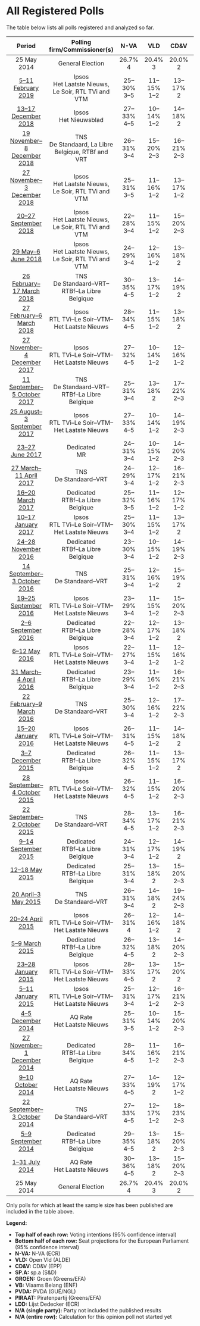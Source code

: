 # All Registered Polls

The table below lists all polls registered and analyzed so far.

| Period     | Polling firm/Commissioner(s) | N-VA | VLD | CD&V | SP.A | GROEN | VB | PVDA | PIRAAT | LDD |
|:----------:|:----------------------------:|:--:|:--:|:--:|:--:|:--:|:--:|:--:|:--:|:--:|
| 25 May 2014 | General Election | 26.7% <br> 4 | 20.4% <br> 3 | 20.0% <br> 2 | 13.2% <br> 1 | 10.6% <br> 1 | 6.8% <br> 1 | 2.4% <br> 0 | 0.0% <br> 0 | 0.0% <br> 0 |
| [5–11 February 2019](2019-02-11-Ipsos.html) | Ipsos <br> Het Laatste Nieuws, Le Soir, RTL TVi and VTM | 25–30% <br> 3–5 | 11–15% <br> 1–2 | 13–17% <br> 2 | 9–13% <br> 1–2 | 13–18% <br> 2 | 9–13% <br> 1–2 | 4–6% <br> 0–1 | N/A <br> N/A | N/A <br> N/A |
| [13–17 December 2018](2018-12-17-Ipsos.html) | Ipsos <br> Het Nieuwsblad | 27–33% <br> 4–5 | 10–14% <br> 1–2 | 14–18% <br> 2 | 8–12% <br> 1 | 12–16% <br> 1–2 | 10–14% <br> 1–2 | 4–7% <br> 0–1 | N/A <br> N/A | N/A <br> N/A |
| [19 November–8 December 2018](2018-12-08-TNS.html) | TNS <br> De Standaard, La Libre Belgique, RTBf and VRT | 26–31% <br> 3–4 | 15–20% <br> 2–3 | 16–21% <br> 2–3 | 8–11% <br> 1 | 14–18% <br> 2 | 6–9% <br> 0–1 | 2–4% <br> 0 | N/A <br> N/A | N/A <br> N/A |
| [27 November–3 December 2018](2018-12-03-Ipsos.html) | Ipsos <br> Het Laatste Nieuws, Le Soir, RTL TVi and VTM | 25–31% <br> 3–5 | 11–16% <br> 1–2 | 13–17% <br> 1–2 | 10–15% <br> 1–2 | 10–14% <br> 1–2 | 10–14% <br> 1–2 | 5–8% <br> 0–1 | N/A <br> N/A | N/A <br> N/A |
| [20–27 September 2018](2018-09-27-Ipsos.html) | Ipsos <br> Het Laatste Nieuws, Le Soir, RTL TVi and VTM | 22–28% <br> 3–4 | 11–15% <br> 1–2 | 15–20% <br> 2–3 | 10–14% <br> 1–2 | 12–16% <br> 1–2 | 9–13% <br> 1–2 | 3–6% <br> 0 | N/A <br> N/A | N/A <br> N/A |
| [29 May–6 June 2018](2018-06-06-Ipsos.html) | Ipsos <br> Het Laatste Nieuws, Le Soir, RTL TVi and VTM | 24–29% <br> 3–4 | 12–16% <br> 1–2 | 13–18% <br> 2 | 10–14% <br> 1–2 | 11–15% <br> 1–2 | 8–12% <br> 1 | 5–8% <br> 0–1 | N/A <br> N/A | N/A <br> N/A |
| [26 February–17 March 2018](2018-03-17-TNS.html) | TNS <br> De Standaard–VRT–RTBf–La Libre Belgique | 30–35% <br> 4–5 | 13–17% <br> 1–2 | 14–19% <br> 2 | 8–11% <br> 1 | 12–16% <br> 1–2 | 6–9% <br> 0–1 | 4–6% <br> 0 | N/A <br> N/A | N/A <br> N/A |
| [27 February–6 March 2018](2018-03-06-Ipsos.html) | Ipsos <br> RTL TVi–Le Soir–VTM–Het Laatste Nieuws | 28–34% <br> 4–5 | 11–15% <br> 1–2 | 13–18% <br> 2 | 11–15% <br> 1–2 | 9–12% <br> 1 | 7–11% <br> 1 | 5–8% <br> 0–1 | N/A <br> N/A | N/A <br> N/A |
| [27 November–4 December 2017](2017-12-04-Ipsos.html) | Ipsos <br> RTL TVi–Le Soir–VTM–Het Laatste Nieuws | 27–32% <br> 4–5 | 10–14% <br> 1–2 | 12–16% <br> 1–2 | 9–13% <br> 1–2 | 11–15% <br> 1–2 | 9–12% <br> 1–2 | 4–7% <br> 0–1 | N/A <br> N/A | N/A <br> N/A |
| [11 September–5 October 2017](2017-10-05-TNS.html) | TNS <br> De Standaard–VRT–RTBf–La Libre Belgique | 25–31% <br> 3–4 | 13–18% <br> 2 | 17–22% <br> 2–3 | 9–13% <br> 1–2 | 12–16% <br> 1–2 | 5–8% <br> 0–1 | 4–7% <br> 0–1 | N/A <br> N/A | N/A <br> N/A |
| [25 August–3 September 2017](2017-09-03-Ipsos.html) | Ipsos <br> RTL TVi–Le Soir–VTM–Het Laatste Nieuws | 27–33% <br> 4–5 | 10–14% <br> 1–2 | 14–19% <br> 2–3 | 10–14% <br> 1–2 | 11–16% <br> 1–2 | 6–10% <br> 1 | 4–7% <br> 0–1 | N/A <br> N/A | N/A <br> N/A |
| [23–27 June 2017](2017-06-27-Dedicated.html) | Dedicated <br> MR | 24–31% <br> 3–4 | 10–15% <br> 1–2 | 14–20% <br> 2–3 | 7–12% <br> 1 | 10–15% <br> 1–2 | 9–14% <br> 1–2 | 6–10% <br> 0–1 | N/A <br> N/A | N/A <br> N/A |
| [27 March–11 April 2017](2017-04-11-TNS.html) | TNS <br> De Standaard–VRT | 24–29% <br> 3–4 | 12–17% <br> 1–2 | 16–21% <br> 2–3 | 11–15% <br> 1–2 | 13–17% <br> 1–2 | 6–10% <br> 0–1 | 3–6% <br> 0 | N/A <br> N/A | N/A <br> N/A |
| [16–20 March 2017](2017-03-20-Dedicated.html) | Dedicated <br> RTBf–La Libre Belgique | 25–32% <br> 3–5 | 11–16% <br> 1–2 | 12–17% <br> 1–2 | 11–15% <br> 1–2 | 9–14% <br> 1–2 | 10–14% <br> 1–2 | 4–7% <br> 0–1 | 1–3% <br> 0 | N/A <br> N/A |
| [10–17 January 2017](2017-01-17-Ipsos.html) | Ipsos <br> RTL TVi–Le Soir–VTM–Het Laatste Nieuws | 25–30% <br> 3–4 | 11–15% <br> 1–2 | 13–17% <br> 2 | 11–15% <br> 1–2 | 10–14% <br> 1–2 | 9–12% <br> 1 | 4–7% <br> 0–1 | N/A <br> N/A | N/A <br> N/A |
| [24–28 November 2016](2016-11-28-Dedicated.html) | Dedicated <br> RTBf–La Libre Belgique | 23–30% <br> 3–4 | 10–15% <br> 1–2 | 14–19% <br> 2–3 | 11–16% <br> 1–2 | 10–15% <br> 1–2 | 10–15% <br> 1–2 | 3–6% <br> 0 | 1–2% <br> 0 | N/A <br> N/A |
| [14 September–3 October 2016](2016-10-03-TNS.html) | TNS <br> De Standaard–VRT | 25–31% <br> 3–4 | 12–16% <br> 1–2 | 15–19% <br> 2 | 14–18% <br> 2 | 11–16% <br> 1–2 | 7–10% <br> 0–1 | 2–5% <br> 0 | N/A <br> N/A | N/A <br> N/A |
| [19–25 September 2016](2016-09-25-Ipsos.html) | Ipsos <br> RTL TVi–Le Soir–VTM–Het Laatste Nieuws | 23–29% <br> 3–4 | 11–15% <br> 1–2 | 15–20% <br> 2–3 | 12–16% <br> 1–2 | 9–13% <br> 1–2 | 10–14% <br> 1–2 | 3–5% <br> 0 | N/A <br> N/A | N/A <br> N/A |
| [2–6 September 2016](2016-09-06-Dedicated.html) | Dedicated <br> RTBf–La Libre Belgique | 22–28% <br> 3–4 | 12–17% <br> 1–2 | 13–18% <br> 2 | 13–18% <br> 1–2 | 8–12% <br> 1 | 11–16% <br> 1–2 | 4–7% <br> 0–1 | 1–3% <br> 0 | N/A <br> N/A |
| [6–12 May 2016](2016-05-12-Ipsos.html) | Ipsos <br> RTL TVi–Le Soir–VTM–Het Laatste Nieuws | 22–27% <br> 3–4 | 11–15% <br> 1–2 | 12–16% <br> 1–2 | 14–18% <br> 2 | 9–13% <br> 1–2 | 12–16% <br> 1–2 | 4–6% <br> 0 | N/A <br> N/A | N/A <br> N/A |
| [31 March–4 April 2016](2016-04-04-Dedicated.html) | Dedicated <br> RTBf–La Libre Belgique | 23–29% <br> 3–4 | 11–16% <br> 1–2 | 16–21% <br> 2–3 | 12–17% <br> 1–2 | 8–13% <br> 1–2 | 10–15% <br> 1–2 | 3–5% <br> 0 | 1–2% <br> 0 | N/A <br> N/A |
| [22 February–9 March 2016](2016-03-09-TNS.html) | TNS <br> De Standaard–VRT | 25–30% <br> 3–4 | 12–16% <br> 1–2 | 17–22% <br> 2–3 | 13–17% <br> 1–2 | 10–14% <br> 1–2 | 7–10% <br> 0–1 | 3–5% <br> 0 | N/A <br> N/A | N/A <br> N/A |
| [15–20 January 2016](2016-01-20-Ipsos.html) | Ipsos <br> RTL TVi–Le Soir–VTM–Het Laatste Nieuws | 26–31% <br> 4–5 | 11–15% <br> 1–2 | 14–18% <br> 2 | 13–18% <br> 2 | 9–12% <br> 1–2 | 10–14% <br> 1–2 | 3–5% <br> 0 | N/A <br> N/A | N/A <br> N/A |
| [3–7 December 2015](2015-12-07-Dedicated.html) | Dedicated <br> RTBf–La Libre Belgique | 26–32% <br> 4–5 | 11–15% <br> 1–2 | 13–17% <br> 2 | 12–16% <br> 1–2 | 10–14% <br> 1–2 | 10–14% <br> 1–2 | 2–4% <br> 0 | N/A <br> N/A | N/A <br> N/A |
| [28 September–4 October 2015](2015-10-04-Ipsos.html) | Ipsos <br> RTL TVi–Le Soir–VTM–Het Laatste Nieuws | 26–32% <br> 4–5 | 11–15% <br> 1–2 | 16–20% <br> 2–3 | 12–17% <br> 2 | 7–11% <br> 1 | 9–13% <br> 1–2 | 3–5% <br> 0 | N/A <br> N/A | N/A <br> N/A |
| [22 September–2 October 2015](2015-10-02-TNS.html) | TNS <br> De Standaard–VRT | 28–34% <br> 4–5 | 13–17% <br> 1–2 | 16–21% <br> 2–3 | 12–16% <br> 1–2 | 8–12% <br> 1 | 6–9% <br> 0–1 | 3–5% <br> 0 | N/A <br> N/A | N/A <br> N/A |
| [9–14 September 2015](2015-09-14-Dedicated.html) | Dedicated <br> RTBf–La Libre Belgique | 24–31% <br> 3–4 | 12–17% <br> 1–2 | 14–19% <br> 2 | 14–19% <br> 2–3 | 8–12% <br> 1 | 8–12% <br> 1 | 3–5% <br> 0 | 1–2% <br> 0 | N/A <br> N/A |
| [12–18 May 2015](2015-05-18-Dedicated.html) | Dedicated <br> RTBf–La Libre Belgique | 25–31% <br> 3–4 | 13–18% <br> 2 | 15–20% <br> 2–3 | 13–18% <br> 2 | 8–12% <br> 1 | 6–10% <br> 0–1 | 2–5% <br> 0 | 1–3% <br> 0 | N/A <br> N/A |
| [20 April–3 May 2015](2015-05-03-TNS.html) | TNS <br> De Standaard–VRT | 26–31% <br> 3–4 | 14–18% <br> 2 | 19–24% <br> 2–3 | 12–17% <br> 1–2 | 10–14% <br> 1–2 | 5–7% <br> 0–1 | 1–2% <br> 0 | N/A <br> N/A | N/A <br> N/A |
| [20–24 April 2015](2015-04-24-Ipsos.html) | Ipsos <br> RTL TVi–Le Soir–VTM–Het Laatste Nieuws | 26–31% <br> 4 | 12–16% <br> 1–2 | 14–18% <br> 2 | 13–18% <br> 2 | 9–13% <br> 1 | 6–10% <br> 1 | 2–5% <br> 0 | N/A <br> N/A | N/A <br> N/A |
| [5–9 March 2015](2015-03-09-Dedicated.html) | Dedicated <br> RTBf–La Libre Belgique | 26–32% <br> 4–5 | 13–18% <br> 2 | 14–20% <br> 2–3 | 14–19% <br> 2–3 | 8–12% <br> 1 | 6–10% <br> 0–1 | 2–5% <br> 0 | 1–2% <br> 0 | 0–1% <br> 0 |
| [23–28 January 2015](2015-01-28-Ipsos.html) | Ipsos <br> RTL TVi–Le Soir–VTM–Het Laatste Nieuws | 28–33% <br> 4–5 | 13–17% <br> 2 | 15–20% <br> 2 | 13–17% <br> 1–2 | 9–12% <br> 1 | 6–9% <br> 0–1 | 3–5% <br> 0 | N/A <br> N/A | N/A <br> N/A |
| [5–11 January 2015](2015-01-11-Ipsos.html) | Ipsos <br> RTL TVi–Le Soir–VTM–Het Laatste Nieuws | 25–31% <br> 3–4 | 12–17% <br> 1–2 | 16–21% <br> 2–3 | 14–18% <br> 2 | 9–12% <br> 1 | 5–9% <br> 0–1 | 3–5% <br> 0 | N/A <br> N/A | N/A <br> N/A |
| [4–5 December 2014](2014-12-05-AQRate.html) | AQ Rate <br> Het Laatste Nieuws | 25–31% <br> 3–5 | 10–14% <br> 1–2 | 15–20% <br> 2–3 | 14–19% <br> 2–3 | 12–17% <br> 1–2 | 5–8% <br> 0–1 | 1–3% <br> 0 | N/A <br> N/A | N/A <br> N/A |
| [27 November–1 December 2014](2014-12-01-Dedicated.html) | Dedicated <br> RTBf–La Libre Belgique | 28–34% <br> 4–5 | 11–16% <br> 1–2 | 16–21% <br> 2–3 | 13–18% <br> 2 | 8–13% <br> 1–2 | 4–8% <br> 0–1 | 3–6% <br> 0 | 0–2% <br> 0 | 0–2% <br> 0 |
| [9–10 October 2014](2014-10-10-AQRate.html) | AQ Rate <br> Het Laatste Nieuws | 27–33% <br> 4–5 | 14–19% <br> 2 | 12–17% <br> 1–2 | 15–21% <br> 2–3 | 7–11% <br> 1 | 6–10% <br> 0–1 | 2–4% <br> 0 | N/A <br> N/A | N/A <br> N/A |
| [22 September–3 October 2014](2014-10-03-TNS.html) | TNS <br> De Standaard–VRT | 27–33% <br> 4–5 | 12–17% <br> 1–2 | 18–23% <br> 2–3 | 14–18% <br> 2 | 8–12% <br> 1 | 5–8% <br> 0–1 | 2–4% <br> 0 | N/A <br> N/A | N/A <br> N/A |
| [5–9 September 2014](2014-09-09-Dedicated.html) | Dedicated <br> RTBf–La Libre Belgique | 29–35% <br> 4–5 | 13–18% <br> 2 | 15–20% <br> 2–3 | 13–18% <br> 1–2 | 8–12% <br> 1 | 4–7% <br> 0–1 | 2–5% <br> 0 | 0–2% <br> 0 | 0–1% <br> 0 |
| [1–31 July 2014](2014-07-31-AQRate.html) | AQ Rate <br> Het Laatste Nieuws | 30–36% <br> 4–5 | 13–18% <br> 2 | 15–20% <br> 2–3 | 12–17% <br> 1–2 | 7–11% <br> 1 | 4–8% <br> 0–1 | 2–4% <br> 0 | N/A <br> N/A | N/A <br> N/A |
| 25 May 2014 | General Election | 26.7% <br> 4 | 20.4% <br> 3 | 20.0% <br> 2 | 13.2% <br> 1 | 10.6% <br> 1 | 6.8% <br> 1 | 2.4% <br> 0 | 0.0% <br> 0 | 0.0% <br> 0 |

Only polls for which at least the sample size has been published are included in the table above.

**Legend:**
+ **Top half of each row:** Voting intentions (95% confidence interval)
+ **Bottom half of each row:** Seat projections for the European Parliament (95% confidence interval)
+ **N-VA:** N-VA (ECR)
+ **VLD:** Open Vld (ALDE)
+ **CD&V:** CD&V (EPP)
+ **SP.A:** sp.a (S&D)
+ **GROEN:** Groen (Greens/EFA)
+ **VB:** Vlaams Belang (ENF)
+ **PVDA:** PVDA (GUE/NGL)
+ **PIRAAT:** Piratenpartij (Greens/EFA)
+ **LDD:** Lijst Dedecker (ECR)
+ **N/A (single party):** Party not included the published results
+ **N/A (entire row):** Calculation for this opinion poll not started yet

